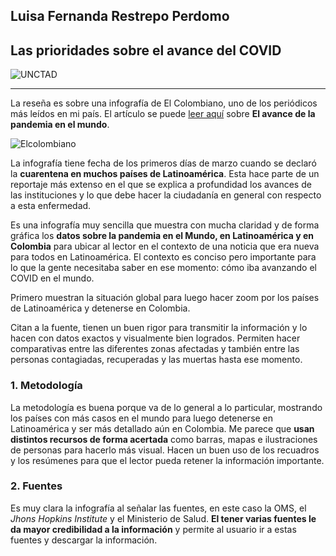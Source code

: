 
## Luisa Fernanda Restrepo Perdomo

## Las prioridades sobre el avance del COVID

![UNCTAD](https://unctad.org/sites/default/files/2021-05/2021-05-12_CSTD_1200x675.jpg)

___

La reseña es sobre una infografía de El Colombiano, uno de los periódicos más leídos en mi país. El artículo se puede [leer aquí](https://www.elcolombiano.com/multimedia/infografias/las-prioridades-para-contener-avance-del-covid-19-BF12609228/) sobre **El avance de la pandemia en el mundo**.

![Elcolombiano](https://www.elcolombiano.com/documents/10157/0/1573x1142/0c0/0d0/none/11101/JXQG/image_content_35375315_20200311201312.jpg)

La infografía tiene fecha de los primeros días de marzo cuando se declaró la **cuarentena en muchos países de Latinoamérica**. Esta hace parte de un reportaje más extenso en el que se explica a profundidad los avances de las instituciones y lo que debe hacer la ciudadanía en general con respecto a esta enfermedad.

Es una infografía muy sencilla que muestra con mucha claridad y de forma gráfica los **datos sobre la pandemia en el Mundo, en Latinoamérica y en Colombia** para ubicar al lector en el contexto de una noticia que era nueva para todos en Latinoamérica. El contexto es conciso pero importante para lo que la gente necesitaba saber en ese momento: cómo iba avanzando el COVID en el mundo. 

Primero muestran la situación global para luego hacer zoom por los países de Latinoamérica y detenerse en Colombia. 

Citan a la fuente, tienen un buen rigor para transmitir la información y lo hacen con datos exactos y visualmente bien logrados. Permiten hacer comparativas entre las diferentes zonas afectadas y también entre las personas contagiadas, recuperadas y las muertas hasta ese momento.

### 1. Metodología

La metodología es buena porque va de lo general a lo particular, mostrando los países con más casos en el mundo para luego detenerse en Latinoamérica y ser más detallado aún en Colombia. Me parece que **usan distintos recursos de forma acertada** como barras, mapas e ilustraciones de personas para hacerlo más visual. Hacen un buen uso de los recuadros y los resúmenes para que el lector pueda retener la información importante.  

### 2. Fuentes

Es muy clara la infografía al señalar las fuentes, en este caso la OMS, el *Jhons Hopkins Institute* y el Ministerio de Salud. **El tener varias fuentes le da mayor credibilidad a la información** y permite al usuario ir a estas fuentes y descargar la información.
